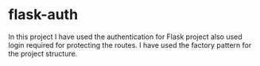 # flask-auth

In this project I have used the authentication for Flask project also used login required for protecting the routes. I have used the factory pattern for the project structure.
